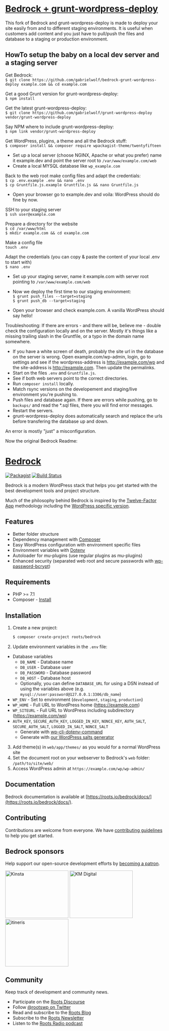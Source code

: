 # [Bedrock + grunt-wordpress-deploy](https://github.com/gabrielwolf/bedrock-grunt-wordpress-deploy)

This fork of Bedrock and grunt-wordpress-deploy is made to deploy your site easily from and to different staging environments. It is useful when customers add content and you just have to pull/push the files and database to a staging or production environment.

## HowTo setup the baby on a local dev server and a staging server

Get Bedrock:  
`$ git clone https://github.com/gabrielwolf/bedrock-grunt-wordpress-deploy example.com && cd example.com`  

Get a good Grunt version for grunt-wordpress-deploy:  
`$ npm install`  

Get the latest grunt-wordpress-deploy:  
`$ git clone https://github.com/gabrielwolf/grunt-wordpress-deploy vendor/grunt-wordpress-deploy`  

Say NPM where to include grunt-wordpress-deploy:  
`$ npm link vendor/grunt-wordpress-deploy`  

Get WordPress, plugins, a theme and all the Bedrock stuff:  
`$ composer install && composer require wpackagist-theme/twentyfifteen`  

- Set up a local server (choose NGINX, Apache or what you prefer) name it example.dev and point the server root to `/var/www/example.com/web`  
- Create a local MYSQL database like `wp_example.com`  

Back to the web root make config files and adapt the credentials:  
`$ cp .env.example .env && nano .env`  
`$ cp Gruntfile.js.example Gruntfile.js && nano Gruntfile.js`  
  
- Open your browser go to example.dev and voila: WordPress should do fine by now.  
  
SSH to your staging server  
`$ ssh user@example.com`  
  
Prepare a directory for the website  
`$ cd /var/www/html`  
`$ mkdir example.com && cd example.com`  
  
Make a config file  
`touch .env`  
  
Adapt the credentials (you can copy & paste the content of your local .env to start with)  
`$ nano .env`  

- Set up your staging server, name it example.com with server root pointing to `/var/www/example.com/web`  
  
- Now we deploy the first time to our staging environment:  
`$ grunt push_files --target=staging`  
`$ grunt push_db --target=staging`  
  
- Open your browser and check example.com. A vanilla WordPress should say hello!

Troubleshooting:
If there are errors - and there will be, believe me - double check the configuration locally and on the server.
Mostly it's things like a missing trailing slash in the Gruntfile, or a typo in the domain name somewhere.
- If you have a white screen of death, probably the site url in the database on the server is wrong. Open example.com/wp-admin, login, go to settings and see if the wordpress-address is http://example.com/wp and the site-address is http://example.com. Then update the permalinks.
- Start on the files `.env` and `Gruntfile.js`.
- See if both web servers point to the correct directories.
- Run `composer install` locally.
- Match rsync versions on the developement and staging/live environment you're pushing to.
- Push files and database again. If there are errors while pushing, go to  `backups/` and read the \*.sql files, there you will find error messages. 
- Restart the servers.
- grunt-wordpress-deploy does automatically search and replace the urls before transfering the database up and down.

An error is mostly "just" a misconfiguration.  

Now the original Bedrock Readme:  

# [Bedrock](https://roots.io/bedrock/)
[![Packagist](https://img.shields.io/packagist/v/roots/bedrock.svg?style=flat-square)](https://packagist.org/packages/roots/bedrock)
[![Build Status](https://img.shields.io/travis/roots/bedrock.svg?style=flat-square)](https://travis-ci.org/roots/bedrock)

Bedrock is a modern WordPress stack that helps you get started with the best development tools and project structure.

Much of the philosophy behind Bedrock is inspired by the [Twelve-Factor App](http://12factor.net/) methodology including the [WordPress specific version](https://roots.io/twelve-factor-wordpress/).

## Features

* Better folder structure
* Dependency management with [Composer](https://getcomposer.org)
* Easy WordPress configuration with environment specific files
* Environment variables with [Dotenv](https://github.com/vlucas/phpdotenv)
* Autoloader for mu-plugins (use regular plugins as mu-plugins)
* Enhanced security (separated web root and secure passwords with [wp-password-bcrypt](https://github.com/roots/wp-password-bcrypt))

## Requirements

* PHP >= 7.1
* Composer - [Install](https://getcomposer.org/doc/00-intro.md#installation-linux-unix-osx)

## Installation

1. Create a new project:
    ```sh
    $ composer create-project roots/bedrock
    ```
2. Update environment variables in the `.env` file:
  * Database variables
    * `DB_NAME` - Database name
    * `DB_USER` - Database user
    * `DB_PASSWORD` - Database password
    * `DB_HOST` - Database host
    * Optionally, you can define `DATABASE_URL` for using a DSN instead of using the variables above (e.g. `mysql://user:password@127.0.0.1:3306/db_name`)
  * `WP_ENV` - Set to environment (`development`, `staging`, `production`)
  * `WP_HOME` - Full URL to WordPress home (https://example.com)
  * `WP_SITEURL` - Full URL to WordPress including subdirectory (https://example.com/wp)
  * `AUTH_KEY`, `SECURE_AUTH_KEY`, `LOGGED_IN_KEY`, `NONCE_KEY`, `AUTH_SALT`, `SECURE_AUTH_SALT`, `LOGGED_IN_SALT`, `NONCE_SALT`
    * Generate with [wp-cli-dotenv-command](https://github.com/aaemnnosttv/wp-cli-dotenv-command)
    * Generate with [our WordPress salts generator](https://roots.io/salts.html)
3. Add theme(s) in `web/app/themes/` as you would for a normal WordPress site
4. Set the document root on your webserver to Bedrock's `web` folder: `/path/to/site/web/`
5. Access WordPress admin at `https://example.com/wp/wp-admin/`

## Documentation

Bedrock documentation is available at [https://roots.io/bedrock/docs/](https://roots.io/bedrock/docs/).

## Contributing

Contributions are welcome from everyone. We have [contributing guidelines](https://github.com/roots/guidelines/blob/master/CONTRIBUTING.md) to help you get started.

## Bedrock sponsors

Help support our open-source development efforts by [becoming a patron](https://www.patreon.com/rootsdev).

<a href="https://kinsta.com/?kaid=OFDHAJIXUDIV"><img src="https://cdn.roots.io/app/uploads/kinsta.svg" alt="Kinsta" width="200" height="150"></a> <a href="https://k-m.com/"><img src="https://cdn.roots.io/app/uploads/km-digital.svg" alt="KM Digital" width="200" height="150"></a> <a href="https://www.itineris.co.uk/"><img src="https://cdn.roots.io/app/uploads/itineris.svg" alt="itineris" width="200" height="150"></a>

## Community

Keep track of development and community news.

* Participate on the [Roots Discourse](https://discourse.roots.io/)
* Follow [@rootswp on Twitter](https://twitter.com/rootswp)
* Read and subscribe to the [Roots Blog](https://roots.io/blog/)
* Subscribe to the [Roots Newsletter](https://roots.io/subscribe/)
* Listen to the [Roots Radio podcast](https://roots.io/podcast/)
